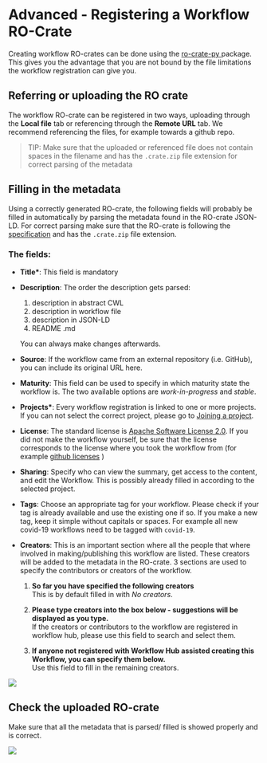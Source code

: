 # **Advanced** - Registering a Workflow RO-Crate

Creating workflow RO-crates can be done using the [ro-crate-py ](https://github.com/ResearchObject/ro-crate-py) package. This gives you the advantage that you are not bound by the file limitations the workflow registration can give you. 

## Referring or uploading the RO crate

The workflow RO-crate can be registered in two ways, uploading through the **Local file** tab or referencing through the **Remote URL** tab. We recommend referencing the files, for example towards a github repo. 

> TIP: Make sure that the uploaded or referenced file does not contain spaces in the filename and has the `.crate.zip` file extension for correct parsing of the metadata

## Filling in the metadata

Using a correctly generated RO-crate, the following fields will probably be filled in automatically by parsing the metadata found in the RO-crate JSON-LD. For correct parsing make sure that the RO-crate is following the [specification](../Workflow-RO-Crate) and has the `.crate.zip` file extension.

### The fields:
- **Title\***: This field is mandatory 

- **Description**: 
    The order the description gets parsed:

    1. description in abstract CWL
    2. description in workflow file
    3. description in JSON-LD
    4. README .md

    You can always make changes afterwards.

- **Source**: 
If the workflow came from an external repository (i.e. GitHub), you can include its original URL here.

- **Maturity**: This field can be used to specify in which maturity state the workflow is. The two available options are *work-in-progress* and *stable*.

- **Projects\***: Every workflow registration is linked to one or more projects. If you can not select the correct project, please go to [Joining a project](../How-to-join-a-project).

- **License**: The standard license is [Apache Software License 2.0](https://opensource.org/licenses/Apache-2.0). If you did not make the workflow yourself, be sure that the license corresponds to the license where you took the workflow from (for example [github licenses](https://help.github.com/en/github/creating-cloning-and-archiving-repositories/licensing-a-repository) )

- **Sharing**: Specify who can view the summary, get access to the content, and edit the Workflow. This is possibly already filled in according to the selected project.

- **Tags**: Choose an appropriate tag for your workflow. Please check if your tag is already available and use the existing one if so. If you make a new tag, keep it simple without capitals or spaces. For example all new covid-19 workflows need to be tagged with `covid-19`.

- **Creators**: This is an important section where all the people that where involved in making/publishing this workflow are listed. These creators will be added to the metadata in the RO-crate. 
    3 sections are used to specify the contributors or creators of the workflow.

    1. **So far you have specified the following creators**\
    This is by default filled in with *No creators*.
    
    2. **Please type creators into the box below - suggestions will be displayed as you type.**\
    If the creators or contributors to the workflow are registered in workflow hub, please use this field to search and select them.                   
    
    3. **If anyone not registered with Workflow Hub assisted creating this Workflow, you can specify them below.**\
    Use this field to fill in the remaining creators.
    
![](images/creators_metadata.PNG)

##  Check the uploaded RO-crate

Make sure that all the metadata that is parsed/ filled is showed properly and is correct.

![](images/uploaded-galaxy-workflow.PNG)
